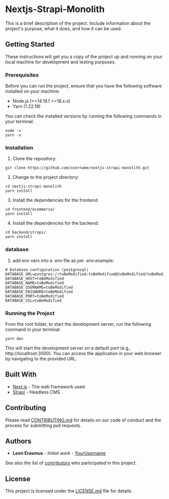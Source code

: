 # Nextjs-Strapi-Monolith

This is a brief description of the project. Include information about the project's purpose, what it does, and how it can be used.

## Getting Started

These instructions will get you a copy of the project up and running on your local machine for development and testing purposes.

### Prerequisites

Before you can run the project, ensure that you have the following software installed on your machine:

- Node.js (>=14.19.1 <=18.x.x)
- Yarn (1.22.19)

You can check the installed versions by running the following commands in your terminal:

```
node -v
yarn -v
```

### Installation

1. Clone the repository:
```
git clone https://github.com/username/nextjs-strapi-monolith.git
```

2. Change to the project directory:
```
cd nextjs-strapi-monolith
yarn install
```

3. Install the dependencies for the frontend:

```
cd frontend/ecommerce/
yarn install
```

4. Install the dependencies for the backend:

```
cd backend/strapi/
yarn install
```

### database

1. add env vars into a .env file as per .env.example:

```
# Database configuration (postgresql)
DATABASE_URL=postgres://toBeModified:toBeModified@toBeModified/toBeModified
DATABASE_HOST=toBeModified
DATABASE_NAME=toBeModified
DATABASE_USERNAME=toBeModified
DATABASE_PASSWORD=toBeModified
DATABASE_PORT=toBeModified
DATABASE_SSL=toBeModified
```


### Running the Project

From the root folder, to start the development server, run the following command in your terminal:

```
yarn dev
```

This will start the development server on a default port (e.g., http://localhost:3000). You can access the application in your web browser by navigating to the provided URL.

## Built With

* [Next.js](https://nextjs.org/) - The web framework used
* [Strapi](https://strapi.io/) - Headless CMS

## Contributing

Please read [CONTRIBUTING.md](https://github.com/username/nextjs-strapi-monolith/blob/master/CONTRIBUTING.md) for details on our code of conduct and the process for submitting pull requests.

## Authors

* **Leon Erasmus** - *Initial work* - [YourUsername](https://github.com/YourUsername)

See also the list of [contributors](https://github.com/username/nextjs-strapi-monolith/contributors) who participated in this project.

## License

This project is licensed under the [LICENSE.md](LICENSE.md) file for details.